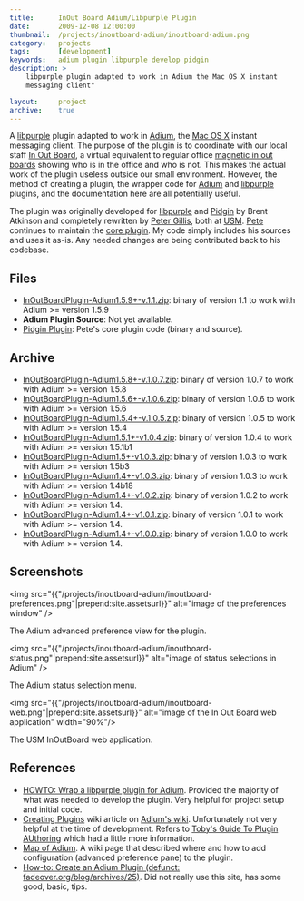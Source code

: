 ```yaml
---
title:      InOut Board Adium/Libpurple Plugin
date:       2009-12-08 12:00:00
thumbnail:  /projects/inoutboard-adium/inoutboard-adium.png
category:   projects
tags:       [development]
keywords:   adium plugin libpurple develop pidgin
description: >
    libpurple plugin adapted to work in Adium the Mac OS X instant
    messaging client"

layout:     project
archive:    true
---
```

A <a
href="http://developer.pidgin.im/wiki/WhatIsLibpurple">libpurple</a>
plugin adapted to work in <a href="http://adium.im/">Adium</a>, the <a
href="http://www.apple.com/macosx/">Mac OS X</a> instant messaging
client. The purpose of the plugin is to coordinate with our local staff
<a href="http://webapp.usm.maine.edu/InOutBoard">In Out Board</a>, a
virtual equivalent to regular office <a
href="http://www.google.com/search?q=magnetic+in+out+board">magnetic in
out boards</a> showing who is in the office and who is not. This makes
the actual work of the plugin useless outside our small environment.
However, the method of creating a plugin, the wrapper code for <a
href="http://adium.im/">Adium</a> and <a
href="http://developer.pidgin.im/wiki/WhatIsLibpurple">libpurple</a>
plugins, and the documentation here are all potentially useful.


The plugin was originally developed for <a
href="http://developer.pidgin.im/wiki/WhatIsLibpurple">libpurple</a> and
<a href="http://www.pidgin.im/">Pidgin</a> by Brent Atkinson and
completely rewritten by <a
href="http://people.usm.maine.edu/pgillis/">Peter Gillis</a>, both at <a
href="http://usm.maine.edu/">USM</a>. <a
href="http://people.usm.maine.edu/pgillis/">Pete</a> continues to
maintain the <a href="http://people.usm.maine.edu/pgillis/pidgin/">core
plugin</a>. My code simply includes his sources and uses it as-is. Any
needed changes are being contributed back to his codebase.

## Files

* [InOutBoardPlugin-Adium1.5.9+-v.1.1.zip]({{"/projects/inoutboard-adium/InOutBoardPlugin-Adium1.5.9+-v.1.1.zip"|prepend:site.filesurl}}): binary of version 1.1 to work with Adium >= version 1.5.9
* <b>Adium Plugin Source</b>: Not yet available.
* <a href="http://people.usm.maine.edu/pgillis/pidgin/">Pidgin Plugin</a>: Pete's core plugin code (binary and source).

## Archive

* [InOutBoardPlugin-Adium1.5.8+-v.1.0.7.zip]({{"/projects/inoutboard-adium/InOutBoardPlugin-Adium1.5.8+-v.1.0.7.zip"|prepend:site.filesurl}}): binary of version 1.0.7 to work with Adium >= version 1.5.8
* [InOutBoardPlugin-Adium1.5.6+-v.1.0.6.zip]({{"/projects/inoutboard-adium/InOutBoardPlugin-Adium1.5.6+-v.1.0.6.zip"|prepend:site.filesurl}}): binary of version 1.0.6 to work with Adium >= version 1.5.6
* [InOutBoardPlugin-Adium1.5.4+-v.1.0.5.zip]({{"/projects/inoutboard-adium/InOutBoardPlugin-Adium1.5.4+-v.1.0.5.zip"|prepend:site.filesurl}}): binary of version 1.0.5 to work with Adium >= version 1.5.4
* [InOutBoardPlugin-Adium1.5.1+-v1.0.4.zip]({{"/projects/inoutboard-adium/InOutBoardPlugin-Adium1.5.1+-v1.0.4.zip"|prepend:site.filesurl}}): binary of version 1.0.4 to work with Adium >= version 1.5.1b1
* [InOutBoardPlugin-Adium1.5+-v1.0.3.zip]({{"/projects/inoutboard-adium/InOutBoardPlugin-Adium1.5+-v1.0.3.zip"|prepend:site.filesurl}}): binary of version 1.0.3 to work with Adium >= version 1.5b3
* [InOutBoardPlugin-Adium1.4+-v1.0.3.zip]({{"/projects/inoutboard-adium/InOutBoardPlugin-Adium1.4+-v1.0.3.zip"|prepend:site.filesurl}}): binary of version 1.0.3 to work with Adium >= version 1.4b18
* [InOutBoardPlugin-Adium1.4+-v1.0.2.zip]({{"/projects/inoutboard-adium/InOutBoardPlugin-Adium1.4+-v1.0.2.zip"|prepend:site.filesurl}}): binary of version 1.0.2 to work with Adium >= version 1.4.
* [InOutBoardPlugin-Adium1.4+-v1.0.1.zip]({{"/projects/inoutboard-adium/InOutBoardPlugin-Adium1.4+-v1.0.1.zip"|prepend:site.filesurl}}): binary of version 1.0.1 to work with Adium >= version 1.4.
* [InOutBoardPlugin-Adium1.4+-v1.0.0.zip]({{"/projects/inoutboard-adium/InOutBoardPlugin-Adium1.4+-v1.0.0.zip"|prepend:site.filesurl}}): binary of version 1.0.0 to work with Adium >= version 1.4.

## Screenshots

<img src="{{"/projects/inoutboard-adium/inoutboard-preferences.png"|prepend:site.assetsurl}}" alt="image of the preferences window" />

The Adium advanced preference view for the plugin.

<img src="{{"/projects/inoutboard-adium/inoutboard-status.png"|prepend:site.assetsurl}}" alt="image of status selections in Adium" />

The Adium status selection menu.

<img src="{{"/projects/inoutboard-adium/inoutboard-web.png"|prepend:site.assetsurl}}" alt="image of the In Out Board web application" width="90%"/>

The USM InOutBoard web application.

## References

* <a href="http://rampion.blogspot.com/2008/09/howto-wrap-libpurple-plugin-for-adium.html">HOWTO: Wrap a libpurple plugin for Adium</a>. Provided the majority of what was needed to develop the plugin. Very helpful for project setup and initial code.
* <a href="http://trac.adium.im/wiki/CreatingPlugins">Creating Plugins</a> wiki article on <a href="http://trac.adium.im/wiki/">Adium's wiki</a>. Unfortunately not very helpful at the time of development. Refers to <a href="http://trac.adium.im/wiki/TobysGuideToPluginAuthoring">Toby's Guide To Plugin AUthoring</a> which had a little more information.
* <a href="http://trac.adium.im/wiki/MapOfAdium">Map of Adium</a>. A wiki page that described where and how to add configuration (advanced preference pane) to the plugin.
* <a href="http://fadeover.org">How-to: Create an Adium Plugin (defunct: fadeover.org/blog/archives/25)</a>. Did not really use this site, has some good, basic, tips.
